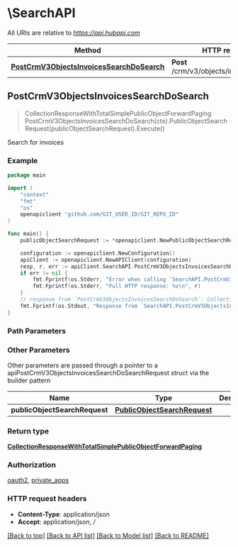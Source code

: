 # \SearchAPI

All URIs are relative to *https://api.hubapi.com*

Method | HTTP request | Description
------------- | ------------- | -------------
[**PostCrmV3ObjectsInvoicesSearchDoSearch**](SearchAPI.md#PostCrmV3ObjectsInvoicesSearchDoSearch) | **Post** /crm/v3/objects/invoices/search | Search for invoices



## PostCrmV3ObjectsInvoicesSearchDoSearch

> CollectionResponseWithTotalSimplePublicObjectForwardPaging PostCrmV3ObjectsInvoicesSearchDoSearch(ctx).PublicObjectSearchRequest(publicObjectSearchRequest).Execute()

Search for invoices



### Example

```go
package main

import (
	"context"
	"fmt"
	"os"
	openapiclient "github.com/GIT_USER_ID/GIT_REPO_ID"
)

func main() {
	publicObjectSearchRequest := *openapiclient.NewPublicObjectSearchRequest() // PublicObjectSearchRequest | 

	configuration := openapiclient.NewConfiguration()
	apiClient := openapiclient.NewAPIClient(configuration)
	resp, r, err := apiClient.SearchAPI.PostCrmV3ObjectsInvoicesSearchDoSearch(context.Background()).PublicObjectSearchRequest(publicObjectSearchRequest).Execute()
	if err != nil {
		fmt.Fprintf(os.Stderr, "Error when calling `SearchAPI.PostCrmV3ObjectsInvoicesSearchDoSearch``: %v\n", err)
		fmt.Fprintf(os.Stderr, "Full HTTP response: %v\n", r)
	}
	// response from `PostCrmV3ObjectsInvoicesSearchDoSearch`: CollectionResponseWithTotalSimplePublicObjectForwardPaging
	fmt.Fprintf(os.Stdout, "Response from `SearchAPI.PostCrmV3ObjectsInvoicesSearchDoSearch`: %v\n", resp)
}
```

### Path Parameters



### Other Parameters

Other parameters are passed through a pointer to a apiPostCrmV3ObjectsInvoicesSearchDoSearchRequest struct via the builder pattern


Name | Type | Description  | Notes
------------- | ------------- | ------------- | -------------
 **publicObjectSearchRequest** | [**PublicObjectSearchRequest**](PublicObjectSearchRequest.md) |  | 

### Return type

[**CollectionResponseWithTotalSimplePublicObjectForwardPaging**](CollectionResponseWithTotalSimplePublicObjectForwardPaging.md)

### Authorization

[oauth2](../README.md#oauth2), [private_apps](../README.md#private_apps)

### HTTP request headers

- **Content-Type**: application/json
- **Accept**: application/json, */*

[[Back to top]](#) [[Back to API list]](../README.md#documentation-for-api-endpoints)
[[Back to Model list]](../README.md#documentation-for-models)
[[Back to README]](../README.md)

